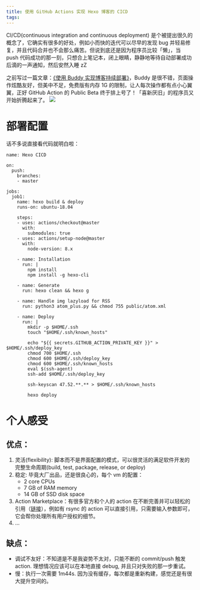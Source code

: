 ```yaml
---
title: 使用 GitHub Actions 实现 Hexo 博客的 CICD
tags:
---
```


CI/CD(continuous integration and continuous deployment) 是个被提出很久的概念了，它确实有很多的好处，例如小而快的迭代可以尽早的发现 bug 并轻易修复，并且代码合并也不会那么痛苦。但说到底还是因为程序员比较「懒」，当 push 代码成功的那一刻，只想合上笔记本，闭上眼睛，静静地等待自动部署成功后滴的一声通知，然后安然入睡 zZ

之前写过一篇文章：[《使用 Buddy 实现博客持续部署》](/blog/20181209/continuous-delivery-by-buddy-work/)，Buddy 是很不错，页面操作炫酷友好，但美中不足，免费版有内存 1G 的限制，让人每次操作都有点小心翼翼，正好 GitHub Action 的 Public Beta 终于排上号了！「喜新厌旧」的程序员又开始折腾起来了。
![](/images/blog/190915_github_actions/15685554780026.jpg)


# 部署配置
话不多说直接看代码就明白啦：
```
name: Hexo CICD

on:
  push:
    branches:
    - master

jobs:
  job1:
    name: hexo build & deploy
    runs-on: ubuntu-18.04
    
    steps:
    - uses: actions/checkout@master
      with:
        submodules: true
    - uses: actions/setup-node@master
      with:
        node-version: 8.x
        
    - name: Installation
      run: |
        npm install
        npm install -g hexo-cli
        
    - name: Generate
      run: hexo clean && hexo g
    
    - name: Handle img lazyload for RSS  
      run: python3 atom_plus.py && chmod 755 public/atom.xml
      
    - name: Deploy
      run: |
        mkdir -p $HOME/.ssh
        touch "$HOME/.ssh/known_hosts"
        
        echo "${{ secrets.GITHUB_ACTION_PRIVATE_KEY }}" > $HOME/.ssh/deploy_key
        chmod 700 $HOME/.ssh
        chmod 600 $HOME/.ssh/deploy_key
        chmod 600 $HOME/.ssh/known_hosts
        eval $(ssh-agent)
        ssh-add $HOME/.ssh/deploy_key
        
        ssh-keyscan 47.52.**.** > $HOME/.ssh/known_hosts
        
        hexo deploy
```

# 个人感受
## 优点：
1. 灵活(flexibility): 脚本而不是界面配置的模式，可以很灵活的满足软件开发的完整生命周期(build, test, package, release, or deploy)
2. 稳定: 毕竟大厂出品，还是很良心的，每个 vm 的配置：
    - 2 core CPUs
    - 7 GB of RAM memory
    - 14 GB of SSD disk space
3. Action Marketplace：有很多官方和个人的 action 在不断完善并可以轻松的引用（[链接](https://github.com/marketplace?type=actions)），例如有 rsync 的 action 可以直接引用，只需要输入参数即可，它会帮你处理所有用户授权的细节。
4. ...

## 缺点：
- 调试不友好：不知道是不是我姿势不太对，只能不断的 commit/push 触发 action. 理想情况应该可以在本地直接 debug, 并且只对失败的那一步重试。
- 慢：执行一次需要 1m44s. 因为没有缓存，每次都是重新构建，感觉还是有很大提升空间的。


